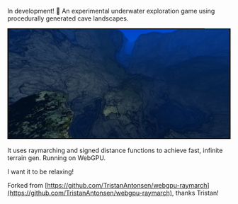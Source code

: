 In development! 🚧 An experimental underwater exploration game using procedurally generated cave landscapes.

!['gameplay'](https://github.com/Propolisa/cenote/blob/main/docs/screenshot.png?raw=true)

It uses raymarching and signed distance functions to achieve fast, infinite terrain gen. Running on WebGPU.

I want it to be relaxing!

Forked from [https://github.com/TristanAntonsen/webgpu-raymarch](https://github.com/TristanAntonsen/webgpu-raymarch), thanks Tristan!
